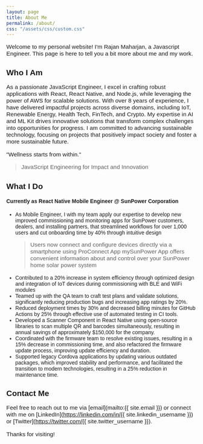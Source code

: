 ```yaml
---
layout: page
title: About Me
permalink: /about/
css: "/assets/css/custom.css"
---
```


Welcome to my personal website! I'm Rajan Maharjan, a Javascript Engineer. This page is here to tell you a bit more about me and my work.

## Who I Am

As a passionate JavaScript Engineer, I excel in crafting robust applications with React, React Native, and Node.js, while leveraging the power of AWS for scalable solutions. With over 8 years of experience, I have delivered impactful projects across diverse domains, including IoT, Renewable Energy, Health Tech, FinTech, and Crypto. My expertise in AI and ML Kit drives innovative solutions that transform complex challenges into opportunities for progress. I am committed to advancing sustainable technology, focusing on projects that positively impact society and foster a more sustainable future.

"Wellness starts from within."

> JavaScript Engineering for Impact and Innovation

## What I Do

#### Currently as **React Native Mobile Engineer** @ **SunPower Corporation**

- As Mobile Engineer, I with my team apply our expertise to develop new improved commissioning and monitoring apps for SunPower customers, dealers, and installing partners, that streamlined workflows for over 1,000 users and cut onboarding time by 40% through intuitive design
  > Users now connect and configure devices directly via a smartphone using ProConnect App
  > mySunPower App offers convenient information about and control over your SunPower home solar power system
- Contributed to a 20% increase in system efficiency through optimized design and integration of IoT devices during commissioning with BLE and WiFi modules
- Teamed up with the QA team to craft test plans and validate solutions, significantly reducing production bugs and increasing app ratings by 20%.
- Reduced deployment times by 30% and decreased billing minutes for GitHub Actions by 25% through effective use of automated testing in CI tools.
- Developed a Scanner Component in React Native using open-source libraries to scan multiple QR and barcodes simultaneously, resulting in annual savings of approximately $150,000 for the company.
- Coordinated with the firmware team to resolve existing issues, resulting in a 15% decrease in commissioning time, and also refactored the firmware update process, improving update efficiency and duration.
- Supported legacy Cordova applications by updating various outdated packages, which improved stability and performance, and facilitated the transition to modern technologies, resulting in a 25% reduction in maintenance time.

## Contact Me

Feel free to reach out to me via [email](mailto:{{ site.email }}) or connect with me on [LinkedIn](https://linkedin.com/in/{{ site.linkedin_username }}) or [Twitter](https://twitter.com/{{ site.twitter_username }}).

Thanks for visiting!

<style>

  body {
      font-family: 'Poppins', sans-serif;
  }

  .main-content {
    text-align: center;
    margin-top: 50px;
    font-family: 'Poppins', sans-serif;
    max-width: 600px;
    margin: 50px auto;
    padding: 20px;
  }
  
  .profile-picture {
    text-align: center; /* Center the profile picture */
    margin-bottom: 20px; /* Space between the picture and the following content */
  }

  .profile-picture img {
    width: 150px; /* Adjust as needed */
    height: 150px; /* Ensure the height matches the width for a perfect circle */
    border-radius: 50%; /* Makes the image circular */
    object-fit: cover; /* Ensures the image covers the area without distortion */
    border: 4px solid #d3d3d3; /* Gray border */
    box-shadow: 0 4px 8px rgba(0, 0, 0, 0.2); /* Gray shadow */
  }

  h1 {
    font-family: 'Poppins', sans-serif;
    font-size: 2em; /* Larger font size */
    color: #333; /* Darker color for better contrast */
    text-align: center; /* Center align the header */
    margin-bottom: 20px; /* Space below the header */
    border-bottom: 2px solid #d3d3d3; /* Gray underline */
    padding-bottom: 20px; /* Space between text and underline */
  }

  p {
    font-size: 1.1em;
  }

  .follow-social-title {
    font-size: 1em;
    margin-top: 50px;
   }

  .social-icons img {
    margin: 0 5px;
    vertical-align: middle;
  }
</style>
